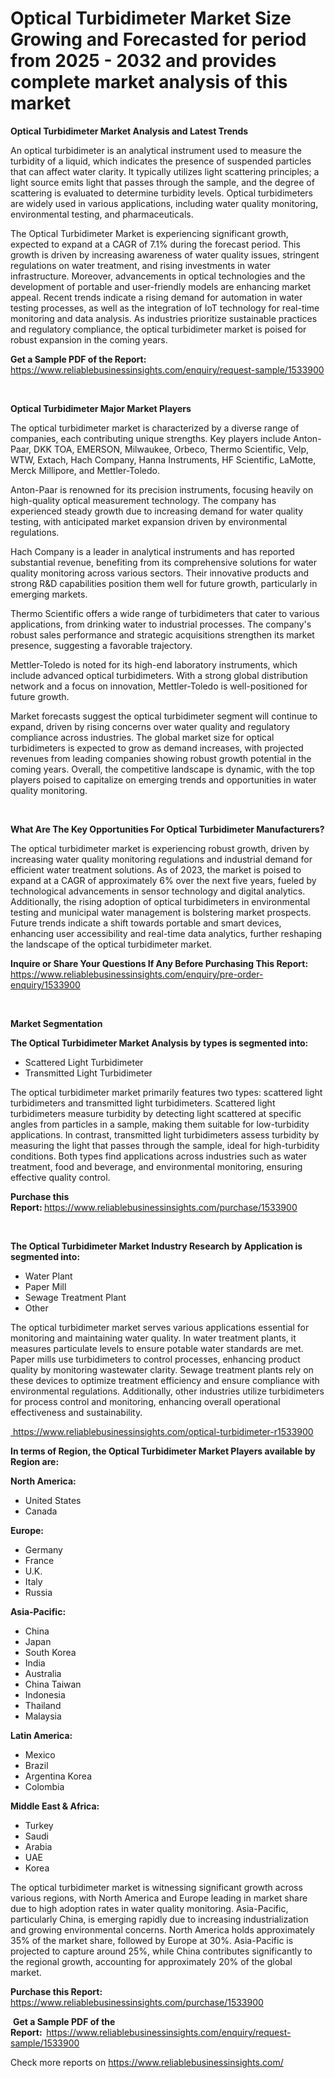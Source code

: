 <p><h1>Optical Turbidimeter Market Size Growing and Forecasted for period from 2025 - 2032 and provides complete market analysis of this market</h1></p><p><strong>Optical Turbidimeter Market Analysis and Latest Trends</strong></p>
<p><p>An optical turbidimeter is an analytical instrument used to measure the turbidity of a liquid, which indicates the presence of suspended particles that can affect water clarity. It typically utilizes light scattering principles; a light source emits light that passes through the sample, and the degree of scattering is evaluated to determine turbidity levels. Optical turbidimeters are widely used in various applications, including water quality monitoring, environmental testing, and pharmaceuticals.</p><p>The Optical Turbidimeter Market is experiencing significant growth, expected to expand at a CAGR of 7.1% during the forecast period. This growth is driven by increasing awareness of water quality issues, stringent regulations on water treatment, and rising investments in water infrastructure. Moreover, advancements in optical technologies and the development of portable and user-friendly models are enhancing market appeal. Recent trends indicate a rising demand for automation in water testing processes, as well as the integration of IoT technology for real-time monitoring and data analysis. As industries prioritize sustainable practices and regulatory compliance, the optical turbidimeter market is poised for robust expansion in the coming years.</p></p>
<p><strong>Get a Sample PDF of the Report:&nbsp;</strong> <a href="https://www.reliablebusinessinsights.com/enquiry/request-sample/1533900?utm_campaign=2246&utm_medium=2&utm_source=Github&utm_content=ia&utm_term=27022025&utm_id=optical-turbidimeter">https://www.reliablebusinessinsights.com/enquiry/request-sample/1533900</a></p>
<p>&nbsp;</p>
<p><strong>Optical Turbidimeter Major Market Players</strong></p>
<p><p>The optical turbidimeter market is characterized by a diverse range of companies, each contributing unique strengths. Key players include Anton-Paar, DKK TOA, EMERSON, Milwaukee, Orbeco, Thermo Scientific, Velp, WTW, Extach, Hach Company, Hanna Instruments, HF Scientific, LaMotte, Merck Millipore, and Mettler-Toledo. </p><p>Anton-Paar is renowned for its precision instruments, focusing heavily on high-quality optical measurement technology. The company has experienced steady growth due to increasing demand for water quality testing, with anticipated market expansion driven by environmental regulations.</p><p>Hach Company is a leader in analytical instruments and has reported substantial revenue, benefiting from its comprehensive solutions for water quality monitoring across various sectors. Their innovative products and strong R&D capabilities position them well for future growth, particularly in emerging markets.</p><p>Thermo Scientific offers a wide range of turbidimeters that cater to various applications, from drinking water to industrial processes. The company's robust sales performance and strategic acquisitions strengthen its market presence, suggesting a favorable trajectory.</p><p>Mettler-Toledo is noted for its high-end laboratory instruments, which include advanced optical turbidimeters. With a strong global distribution network and a focus on innovation, Mettler-Toledo is well-positioned for future growth.</p><p>Market forecasts suggest the optical turbidimeter segment will continue to expand, driven by rising concerns over water quality and regulatory compliance across industries. The global market size for optical turbidimeters is expected to grow as demand increases, with projected revenues from leading companies showing robust growth potential in the coming years. Overall, the competitive landscape is dynamic, with the top players poised to capitalize on emerging trends and opportunities in water quality monitoring.</p></p>
<p>&nbsp;</p>
<p><strong>What Are The Key Opportunities For Optical Turbidimeter Manufacturers?</strong></p>
<p><p>The optical turbidimeter market is experiencing robust growth, driven by increasing water quality monitoring regulations and industrial demand for efficient water treatment solutions. As of 2023, the market is poised to expand at a CAGR of approximately 6% over the next five years, fueled by technological advancements in sensor technology and digital analytics. Additionally, the rising adoption of optical turbidimeters in environmental testing and municipal water management is bolstering market prospects. Future trends indicate a shift towards portable and smart devices, enhancing user accessibility and real-time data analytics, further reshaping the landscape of the optical turbidimeter market.</p></p>
<p><strong>Inquire or Share Your Questions If Any Before Purchasing This Report:</strong> <a href="https://www.reliablebusinessinsights.com/enquiry/pre-order-enquiry/1533900?utm_campaign=2246&utm_medium=2&utm_source=Github&utm_content=ia&utm_term=27022025&utm_id=optical-turbidimeter">https://www.reliablebusinessinsights.com/enquiry/pre-order-enquiry/1533900</a></p>
<p>&nbsp;</p>
<p><strong>Market Segmentation</strong></p>
<p><strong>The Optical Turbidimeter Market Analysis by types is segmented into:</strong></p>
<p><ul><li>Scattered Light Turbidimeter</li><li>Transmitted Light Turbidimeter</li></ul></p>
<p><p>The optical turbidimeter market primarily features two types: scattered light turbidimeters and transmitted light turbidimeters. Scattered light turbidimeters measure turbidity by detecting light scattered at specific angles from particles in a sample, making them suitable for low-turbidity applications. In contrast, transmitted light turbidimeters assess turbidity by measuring the light that passes through the sample, ideal for high-turbidity conditions. Both types find applications across industries such as water treatment, food and beverage, and environmental monitoring, ensuring effective quality control.</p></p>
<p><strong>Purchase this Report:&nbsp;</strong><a href="https://www.reliablebusinessinsights.com/purchase/1533900?utm_campaign=2246&utm_medium=2&utm_source=Github&utm_content=ia&utm_term=27022025&utm_id=optical-turbidimeter">https://www.reliablebusinessinsights.com/purchase/1533900</a></p>
<p>&nbsp;</p>
<p><strong>The Optical Turbidimeter Market Industry Research by Application is segmented into:</strong></p>
<p><ul><li>Water Plant</li><li>Paper Mill</li><li>Sewage Treatment Plant</li><li>Other</li></ul></p>
<p><p>The optical turbidimeter market serves various applications essential for monitoring and maintaining water quality. In water treatment plants, it measures particulate levels to ensure potable water standards are met. Paper mills use turbidimeters to control processes, enhancing product quality by monitoring wastewater clarity. Sewage treatment plants rely on these devices to optimize treatment efficiency and ensure compliance with environmental regulations. Additionally, other industries utilize turbidimeters for process control and monitoring, enhancing overall operational effectiveness and sustainability.</p></p>
<p><a href="https://www.reliablebusinessinsights.com/optical-turbidimeter-r1533900?utm_campaign=2246&utm_medium=2&utm_source=Github&utm_content=ia&utm_term=27022025&utm_id=optical-turbidimeter">&nbsp;https://www.reliablebusinessinsights.com/optical-turbidimeter-r1533900</a></p>
<p><strong>In terms of Region, the Optical Turbidimeter Market Players available by Region are:</strong></p>
<p>
    <p> <strong> North America: </strong>
        <ul>
            <li>United States</li>
            <li>Canada</li>
        </ul>
        </p> 
    <p> <strong> Europe: </strong>
        <ul>
            <li>Germany</li>
            <li>France</li>
            <li>U.K.</li>
            <li>Italy</li>
            <li>Russia</li>
        </ul>
        </p> 
    <p> <strong> Asia-Pacific: </strong>
        <ul>
            <li>China</li>
            <li>Japan</li>
            <li>South Korea</li>
            <li>India</li>
            <li>Australia</li>
            <li>China Taiwan</li>
            <li>Indonesia</li>
            <li>Thailand</li>
            <li>Malaysia</li>
        </ul>
        </p> 
    <p> <strong> Latin America: </strong>
        <ul>
            <li>Mexico</li>
            <li>Brazil</li>
            <li>Argentina Korea</li>
            <li>Colombia</li>
        </ul>
        </p> 
    <p> <strong> Middle East & Africa: </strong>
        <ul>
            <li>Turkey</li>
            <li>Saudi</li>
            <li>Arabia</li>
            <li>UAE</li>
            <li>Korea</li>
        </ul>
    </p>
    </p>
<p><p>The optical turbidimeter market is witnessing significant growth across various regions, with North America and Europe leading in market share due to high adoption rates in water quality monitoring. Asia-Pacific, particularly China, is emerging rapidly due to increasing industrialization and growing environmental concerns. North America holds approximately 35% of the market share, followed by Europe at 30%. Asia-Pacific is projected to capture around 25%, while China contributes significantly to the regional growth, accounting for approximately 20% of the global market.</p></p>
<p><strong>Purchase this Report: </strong><a href="https://www.reliablebusinessinsights.com/purchase/1533900?utm_campaign=2246&utm_medium=2&utm_source=Github&utm_content=ia&utm_term=27022025&utm_id=optical-turbidimeter">https://www.reliablebusinessinsights.com/purchase/1533900</a></p>
<p>&nbsp;<strong>Get a Sample PDF of the Report:&nbsp;&nbsp;</strong><a href="https://www.reliablebusinessinsights.com/enquiry/request-sample/1533900?utm_campaign=2246&utm_medium=2&utm_source=Github&utm_content=ia&utm_term=27022025&utm_id=optical-turbidimeter">https://www.reliablebusinessinsights.com/enquiry/request-sample/1533900</a></p>
<p><strong></strong></p>
<p>Check more reports on <a href="https://www.reliablebusinessinsights.com/?utm_campaign=2246&utm_medium=2&utm_source=Github&utm_content=ia&utm_term=27022025&utm_id=optical-turbidimeter">https://www.reliablebusinessinsights.com/</a></p>